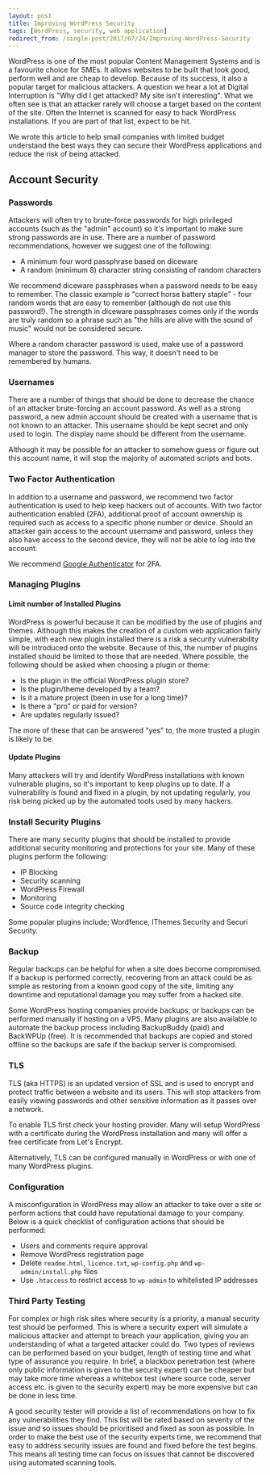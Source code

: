 ```yaml
---
layout: post
title: Improving WordPress Security
tags: [WordPress, security, web application]
redirect_from: /single-post/2017/07/24/Improving-WordPress-Security
---
```

WordPress is one of the most popular Content Management Systems and is a favourite choice for SMEs. It allows websites to be built that look good, perform well and are cheap to develop. Because of its success, it also a popular target for malicious attackers. A question we hear a lot at Digital Interruption is "Why did I get attacked? My site isn't interesting". What we often see is that an attacker rarely will choose a target based on the content of the site. Often the Internet is scanned for easy to hack WordPress installations. If you are part of that list, expect to be hit.

We wrote this article to help small companies with limited budget understand the best ways they can secure their WordPress applications and reduce the risk of being attacked.

## Account Security
### Passwords
Attackers will often try to brute-force passwords for high privileged accounts (such as the "admin" account) so it's important to make sure strong passwords are in use. There are a number of password recommendations, however we suggest one of the following:

- A minimum four word passphrase based on diceware
- A random (minimum 8) character string consisting of random characters

We recommend diceware passphrases when a password needs to be easy to remember. The classic example is "correct horse battery staple" - four random words that are easy to remember (although do not use this password!). The strength in diceware passphrases comes only if the words are truly random so a phrase such as "the hills are alive with the sound of music" would not be considered secure.

Where a random character password is used, make use of a password manager to store the password. This way, it doesn't need to be remembered by humans.

### Usernames
There are a number of things that should be done to decrease the chance of an attacker brute-forcing an account password. As well as a strong password, a new admin account should be created with a username that is not known to an attacker. This username should be kept secret and only used to login. The display name should be different from the username.

Although it may be possible for an attacker to somehow guess or figure out this account name, it will stop the majority of automated scripts and bots.

### Two Factor Authentication
In addition to a username and password, we recommend two factor authentication is used to help keep hackers out of accounts. With two factor authentication enabled (2FA), additional proof of account ownership is required such as access to a specific phone number or device. Should an attacker gain access to the account username and password, unless they also have access to the second device, they will not be able to log into the account.

We recommend [Google Authenticator](https://en-gb.wordpress.org/plugins/google-authenticator/) for 2FA.

### Managing Plugins
#### Limit number of Installed Plugins
WordPress is powerful because it can be modified by the use of plugins and themes. Although this makes the creation of a custom web application fairly simple, with each new plugin installed there is a risk a security vulnerability will be introduced onto the website. Because of this, the number of plugins installed should be limited to those that are needed. Where possible, the following should be asked when choosing a plugin or theme:

- Is the plugin in the official WordPress plugin store?
- Is the plugin/theme developed by a team?
- Is it a mature project (been in use for a long time)?
- Is there a "pro" or paid for version?
- Are updates regularly issued?

The more of these that can be answered "yes" to, the more trusted a plugin is likely to be.

#### Update Plugins
Many attackers will try and identify WordPress installations with known vulnerable plugins, so it's important to keep plugins up to date. If a vulnerability is found and fixed in a plugin, by not updating regularly, you risk being picked up by the automated tools used by many hackers.

### Install Security Plugins
There are many security plugins that should be installed to provide additional security monitoring and protections for your site. Many of these plugins perform the following:

- IP Blocking
- Security scanning
- WordPress Firewall
- Monitoring
- Source code integrity checking

Some popular plugins include; Wordfence, IThemes Security and Securi Security.

### Backup
Regular backups can be helpful for when a site does become compromised. If a backup is performed correctly, recovering from an attack could be as simple as restoring from a known good copy of the site, limiting any downtime and reputational damage you may suffer from a hacked site.

Some WordPress hosting companies provide backups, or backups can be performed manually if hosting on a VPS. Many plugins are also available to automate the backup process including BackupBuddy (paid) and BackWPUp (free). It is recommended that backups are copied and stored offline so the backups are safe if the backup server is compromised.

### TLS
TLS (aka HTTPS) is an updated version of SSL and is used to encrypt and protect traffic between a website and its users. This will stop attackers from easily viewing passwords and other sensitive information as it passes over a network.

To enable TLS first check your hosting provider. Many will setup WordPress with a certificate during the WordPress installation and many will offer a free certificate from Let's Encrypt.

Alternatively, TLS can be configured manually in WordPress or with one of many WordPress plugins.

### Configuration
A misconfiguration in WordPress may allow an attacker to take over a site or perform actions that could have reputational damage to your company. Below is a quick checklist of configuration actions that should be performed:

- Users and comments require approval
- Remove WordPress registration page
- Delete `readme.html`, `licence.txt`, `wp-config.php` and `wp-admin/install.php` files
- Use `.htaccess` to restrict access to `wp-admin` to whitelisted IP addresses

### Third Party Testing
For complex or high risk sites where security is a priority, a manual security test should be performed. This is where a security expert will simulate a malicious attacker and attempt to breach your application, giving you an understanding of what a targeted attacker could do. Two types of reviews can be performed based on your budget, length of testing time and what type of assurance you require. In brief, a blackbox penetration test (where only public information is given to the security expert) can be cheaper but may take more time whereas a whitebox test (where source code, server access etc. is given to the security expert) may be more expensive but can be done in less time.

A good security tester will provide a list of recommendations on how to fix any vulnerabilities they find. This list will be rated based on severity of the issue and so issues should be prioritised and fixed as soon as possible. In order to make the best use of the security experts time, we recommend that easy to address security issues are found and fixed before the test begins. This means all testing time can focus on issues that cannot be discovered using automated scanning tools.

